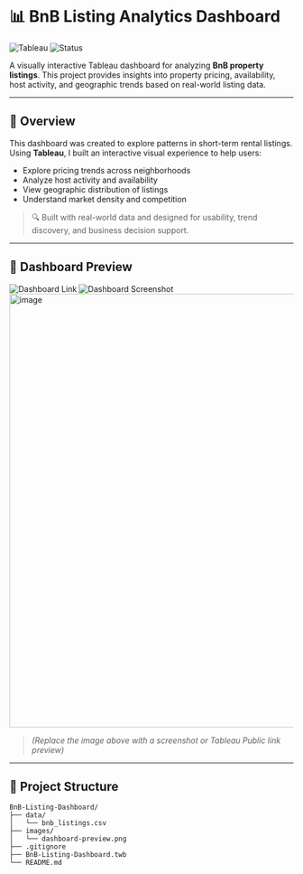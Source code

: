 # 📊 BnB Listing Analytics Dashboard

![Tableau](https://img.shields.io/badge/Visualized%20with-Tableau-E97627?style=flat-square&logo=tableau)
![Status](https://img.shields.io/badge/status-complete-brightgreen?style=flat-square)

A visually interactive Tableau dashboard for analyzing **BnB property listings**. This project provides insights into property pricing, availability, host activity, and geographic trends based on real-world listing data.

---

## 📌 Overview

This dashboard was created to explore patterns in short-term rental listings. Using **Tableau**, I built an interactive visual experience to help users:

- Explore pricing trends across neighborhoods
- Analyze host activity and availability
- View geographic distribution of listings
- Understand market density and competition

> 🔍 Built with real-world data and designed for usability, trend discovery, and business decision support.

---

## 📸 Dashboard Preview

![Dashboard Link](https://public.tableau.com/app/profile/elvis.wanjohi/viz/Listings_17526486299220/ListingDashboard)
![Dashboard Screenshot](images/dashboard-preview.png)
<img width="1366" height="768" alt="image" src="https://github.com/user-attachments/assets/dbafe7eb-0c0d-4038-ba69-d9db4a268532" />


> *(Replace the image above with a screenshot or Tableau Public link preview)*

---

## 📂 Project Structure

```text
BnB-Listing-Dashboard/
├── data/
│   └── bnb_listings.csv
├── images/
│   └── dashboard-preview.png
├── .gitignore
├── BnB-Listing-Dashboard.twb
└── README.md
